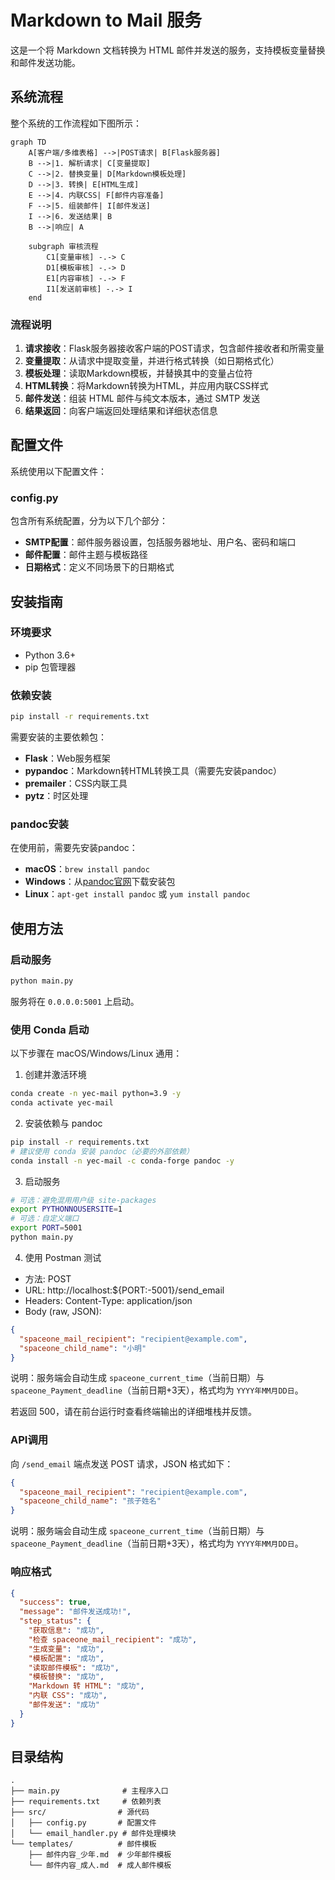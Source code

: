 # Markdown to Mail 服务

这是一个将 Markdown 文档转换为 HTML 邮件并发送的服务，支持模板变量替换和邮件发送功能。

## 系统流程

整个系统的工作流程如下图所示：

```mermaid
graph TD
    A[客户端/多维表格] -->|POST请求| B[Flask服务器]
    B -->|1. 解析请求| C[变量提取]
    C -->|2. 替换变量| D[Markdown模板处理]
    D -->|3. 转换| E[HTML生成]
    E -->|4. 内联CSS| F[邮件内容准备]
    F -->|5. 组装邮件| I[邮件发送]
    I -->|6. 发送结果| B
    B -->|响应| A

    subgraph 审核流程
        C1[变量审核] -.-> C
        D1[模板审核] -.-> D
        E1[内容审核] -.-> F
        I1[发送前审核] -.-> I
    end
```

### 流程说明

1. **请求接收**：Flask服务器接收客户端的POST请求，包含邮件接收者和所需变量
2. **变量提取**：从请求中提取变量，并进行格式转换（如日期格式化）
3. **模板处理**：读取Markdown模板，并替换其中的变量占位符
4. **HTML转换**：将Markdown转换为HTML，并应用内联CSS样式
5. **邮件发送**：组装 HTML 邮件与纯文本版本，通过 SMTP 发送
6. **结果返回**：向客户端返回处理结果和详细状态信息

## 配置文件

系统使用以下配置文件：

### config.py

包含所有系统配置，分为以下几个部分：

- **SMTP配置**：邮件服务器设置，包括服务器地址、用户名、密码和端口
- **邮件配置**：邮件主题与模板路径
- **日期格式**：定义不同场景下的日期格式

## 安装指南

### 环境要求

- Python 3.6+
- pip 包管理器

### 依赖安装

```bash
pip install -r requirements.txt
```

需要安装的主要依赖包：

- **Flask**：Web服务框架
- **pypandoc**：Markdown转HTML转换工具（需要先安装pandoc）
- **premailer**：CSS内联工具
- **pytz**：时区处理

### pandoc安装

在使用前，需要先安装pandoc：

- **macOS**：`brew install pandoc`
- **Windows**：从[pandoc官网](https://pandoc.org/installing.html)下载安装包
- **Linux**：`apt-get install pandoc` 或 `yum install pandoc`

## 使用方法

### 启动服务

```bash
python main.py
```

服务将在 `0.0.0.0:5001` 上启动。

### 使用 Conda 启动

以下步骤在 macOS/Windows/Linux 通用：

1) 创建并激活环境

```bash
conda create -n yec-mail python=3.9 -y
conda activate yec-mail
```

2) 安装依赖与 pandoc

```bash
pip install -r requirements.txt
# 建议使用 conda 安装 pandoc（必要的外部依赖）
conda install -n yec-mail -c conda-forge pandoc -y
```

3) 启动服务

```bash
# 可选：避免混用用户级 site-packages
export PYTHONNOUSERSITE=1
# 可选：自定义端口
export PORT=5001
python main.py
```

4) 使用 Postman 测试

- 方法: POST
- URL: http://localhost:${PORT:-5001}/send_email
- Headers: Content-Type: application/json
- Body (raw, JSON):

```json
{
  "spaceone_mail_recipient": "recipient@example.com",
  "spaceone_child_name": "小明"
}
```

说明：服务端会自动生成 `spaceone_current_time`（当前日期）与 `spaceone_Payment_deadline`（当前日期+3天），格式均为 `YYYY年MM月DD日`。

若返回 500，请在前台运行时查看终端输出的详细堆栈并反馈。

### API调用

向 `/send_email` 端点发送 POST 请求，JSON 格式如下：

```json
{
  "spaceone_mail_recipient": "recipient@example.com",
  "spaceone_child_name": "孩子姓名"
}
```

说明：服务端会自动生成 `spaceone_current_time`（当前日期）与 `spaceone_Payment_deadline`（当前日期+3天），格式均为 `YYYY年MM月DD日`。

### 响应格式

```json
{
  "success": true,
  "message": "邮件发送成功!",
  "step_status": {
    "获取信息": "成功",
    "检查 spaceone_mail_recipient": "成功",
    "生成变量": "成功",
    "模板配置": "成功",
    "读取邮件模板": "成功",
    "模板替换": "成功",
    "Markdown 转 HTML": "成功",
    "内联 CSS": "成功",
    "邮件发送": "成功"
  }
}
```

## 目录结构

```
.
├── main.py              # 主程序入口
├── requirements.txt     # 依赖列表
├── src/                # 源代码
│   ├── config.py       # 配置文件
│   └── email_handler.py # 邮件处理模块
└── templates/          # 邮件模板
    ├── 邮件内容_少年.md  # 少年邮件模板
    └── 邮件内容_成人.md  # 成人邮件模板
```
